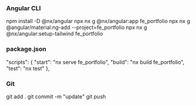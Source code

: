 ### Angular CLI
npm install -D @nx/angular
npx nx g @nx/angular:app fe_portfolio
npx nx g @angular/material:ng-add --project=fe_portfolio
npx nx g @nx/angular:setup-tailwind fe_portfolio
### package.json
  "scripts": {
    "start": "nx serve fe_portfolio",
    "build": "nx build fe_portfolio",
    "test": "nx test"
  },
### Git
git add .
git commit -m "update"
git push